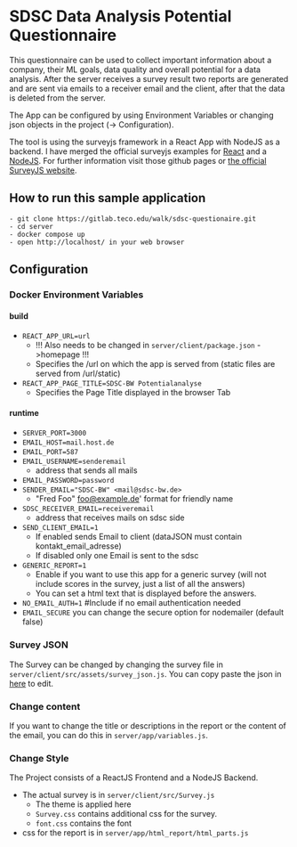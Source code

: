 # SDSC Data Analysis Potential Questionnaire
This questionnaire can be used to collect important information about a company, their ML goals, 
data quality and overall potential for a data analysis. After the server receives a survey result 
two reports are generated and are sent via emails to a receiver email and the client, after that the data is deleted from the server.

The App can be configured by using Environment Variables or changing json objects in the project (-> Configuration).

The tool is using the surveyjs framework in a React App with NodeJS as a backend. I have merged the official surveyjs examples for [React](https://github.com/surveyjs/surveyjs_react_quickstart) and a [NodeJS](https://github.com/surveyjs/surveyjs-nodejs).
For further information visit those github pages or [the official SurveyJS website](https://surveyjs.io/).


## How to run this sample application
````
- git clone https://gitlab.teco.edu/walk/sdsc-questionaire.git
- cd server
- docker compose up
- open http://localhost/ in your web browser
````

## Configuration
### Docker Environment Variables
#### build
- `REACT_APP_URL=url`
  - !!! Also needs to be changed in `server/client/package.json` ->homepage !!!
  - Specifies the /url on which the app is served from (static files are served from /url/static)
- `REACT_APP_PAGE_TITLE=SDSC-BW Potentialanalyse`
  - Specifies the Page Title displayed in the browser Tab
#### runtime
- `SERVER_PORT=3000`
- `EMAIL_HOST=mail.host.de`
- `EMAIL_PORT=587`
- `EMAIL_USERNAME=senderemail`
  - address that sends all mails
- `EMAIL_PASSWORD=password`
- `SENDER_EMAIL="SDSC-BW" <mail@sdsc-bw.de> `
  - "Fred Foo" <foo@example.de>' format for friendly name
- `SDSC_RECEIVER_EMAIL=receiveremail`
  - address that receives mails on sdsc side
- `SEND_CLIENT_EMAIL=1`
  - If enabled sends Email to client (dataJSON must contain kontakt_email_adresse)
  - If disabled only one Email is sent to the sdsc
- `GENERIC_REPORT=1`
  - Enable if you want to use this app for a generic survey (will not include scores in the survey, just a list of all the answers)
  - You can set a html text that is displayed before the answers.
- `NO_EMAIL_AUTH=1`  #Include if no email authentication needed
- `EMAIL_SECURE` you can change the secure option for nodemailer (default false)

### Survey JSON
The Survey can be changed by changing the survey file in `server/client/src/assets/survey_json.js`.
You can copy paste the json in [here](https://surveyjs.io/create-survey) to edit.

### Change content
If you want to change the title or descriptions in the report or the content of the email, 
you can do this in `server/app/variables.js`.


### Change Style
The Project consists of a ReactJS Frontend and a NodeJS Backend.
- The actual survey is in `server/client/src/Survey.js`
  - The theme is applied here
  - `Survey.css` contains additional css for the survey.
  - `font.css` contains the font
- css for the report is in `server/app/html_report/html_parts.js`